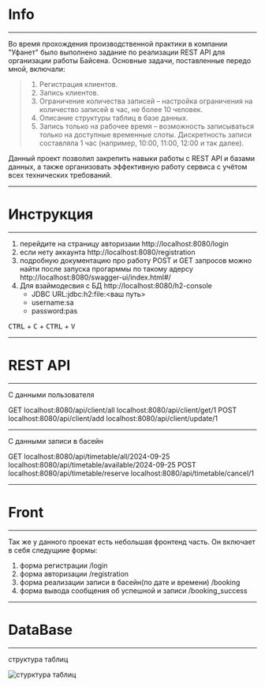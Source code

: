# Info
---
Во время прохождения производственной практики в компании "Уфанет" было  выполнено задание по реализации REST API для
организации работы Байсена. Основные задачи, поставленные передо мной, включали:

>1. Регистрация клиентов.
>2. Запись клиентов.
>3. Ограничение количества записей – настройка ограничения на количество записей в час, не более 10 человек.
>4. Описание структуры таблиц в базе данных.
>5. Запись только на рабочее время – возможность записываться только на доступные временные слоты. Дискретность записи составляла 1 час (например, 10:00, 11:00, 12:00 и так далее).
   
Данный проект позволил закрепить навыки работы с REST API и базами данных, а также организовать эффективную работу сервиса с учётом всех технических требований.

---

# Инструкция 

---

1. перейдите на страницу авторизаии http://localhost:8080/login
2. если нету аккаунта http://localhost:8080/registration
3. подробную документацию  про работу POST и GET запросов можно найти после запуска прогарммы по такому адерсу http://localhost:8080/swagger-ui/index.html#/
4. Для взаймодесвия с БД http://localhost:8080/h2-console
   * JDBC URL:jdbc:h2:file:<ваш путь>
   * username:sa
   * password:pas

<kbd>CTRL</kbd> + <kbd>C</kbd> + <kbd>CTRL</kbd> + <kbd>V</kbd>

---

# REST API
---
С данными пользователя 

GET
localhost:8080/api/client/all
localhost:8080/api/client/get/1
POST
localhost:8080/api/client/add
localhost:8080/api/client/update/1

---
С данными записи в басейн

GET
localhost:8080/api/timetable/all/2024-09-25
localhost:8080/api/timetable/available/2024-09-25
POST
localhost:8080/api/timetable/reserve
localhost:8080/api/timetable/cancel/1

---

# Front
---

Так же у данного проекат есть небольшая фронтенд часть.
Он включает в себя следущиие формы:
1. форма регистрации /login
2. форма авторизации /registration
3. форма реализации записи в басейн(по дате и времени) /booking 
4. форма вывода сообщения об успешной и записи /booking_success
   
---

# DataBase
---
структура таблиц 

![стурктура таблиц](https://i.ibb.co/WttYY2D/2024-10-02-115503.png)